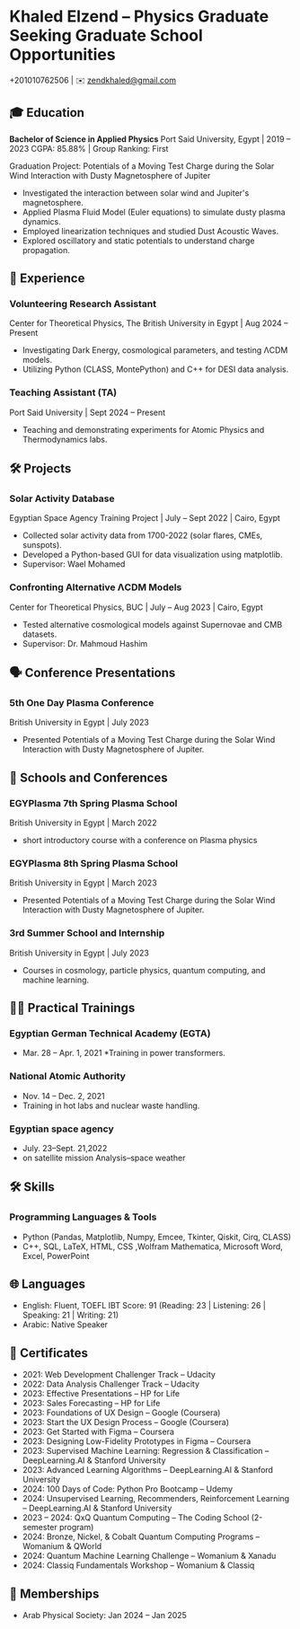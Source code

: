 # Khaled Elzend – Physics Graduate Seeking Graduate School Opportunities

 +201010762506 | ✉️ zendkhaled@gmail.com 

## 🎓 Education

**Bachelor of Science in Applied Physics**
Port Said University, Egypt | 2019 – 2023
CGPA: 85.88%  | Group Ranking: First

Graduation Project: Potentials of a Moving Test Charge during the Solar Wind Interaction with Dusty Magnetosphere of Jupiter

* Investigated the interaction between solar wind and Jupiter's magnetosphere.
* Applied Plasma Fluid Model (Euler equations) to simulate dusty plasma dynamics.
* Employed linearization techniques and studied Dust Acoustic Waves.
* Explored oscillatory and static potentials to understand charge propagation.

## 💼 Experience

### Volunteering Research Assistant

Center for Theoretical Physics, The British University in Egypt | Aug 2024 – Present

* Investigating Dark Energy, cosmological parameters, and testing ΛCDM models.
* Utilizing Python (CLASS, MontePython) and C++ for DESI data analysis.

### Teaching Assistant (TA)

Port Said University | Sept 2024 – Present

* Teaching and demonstrating experiments for Atomic Physics and Thermodynamics labs.

## 🛠️ Projects

### Solar Activity Database

Egyptian Space Agency Training Project | July – Sept 2022 | Cairo, Egypt

* Collected solar activity data from 1700-2022 (solar flares, CMEs, sunspots).
* Developed a Python-based GUI for data visualization using matplotlib.
* Supervisor: Wael Mohamed

###  Confronting Alternative ΛCDM Models

Center for Theoretical Physics, BUC | July – Aug 2023 | Cairo, Egypt

* Tested alternative cosmological models against Supernovae and CMB datasets.
* Supervisor: Dr. Mahmoud Hashim

## 🗣️ Conference Presentations

### 5th One Day Plasma Conference

British University in Egypt | July 2023

* Presented Potentials of a Moving Test Charge during the Solar Wind Interaction with Dusty Magnetosphere of Jupiter.



## 🏫 Schools and Conferences 

### EGYPlasma 7th Spring Plasma School

British University in Egypt | March 2022


* short introductory course with a conference on Plasma
 physics

### EGYPlasma 8th Spring Plasma School

British University in Egypt | March 2023


* Presented Potentials of a Moving Test Charge during the Solar Wind Interaction with Dusty Magnetosphere of Jupiter.

### 3rd Summer School and Internship

British University in Egypt | July 2023

* Courses in cosmology, particle physics, quantum computing, and machine learning.

## 🧑‍🔬 Practical Trainings

### Egyptian German Technical Academy (EGTA)
* Mar. 28 – Apr. 1, 2021
*Training in power transformers.
### National Atomic Authority
* Nov. 14 – Dec. 2, 2021
* Training in hot labs and nuclear waste handling.
### Egyptian space agency 
*  July. 23–Sept. 21,2022
*  on satellite mission Analysis–space weather



## 🛠️ Skills

### Programming Languages & Tools

* Python (Pandas, Matplotlib, Numpy, Emcee, Tkinter, Qiskit, Cirq, CLASS)
* C++, SQL, LaTeX, HTML, CSS ,Wolfram Mathematica, Microsoft Word, Excel, PowerPoint

## 🌐 Languages

* English: Fluent, TOEFL IBT Score: 91 (Reading: 23 | Listening: 26 | Speaking: 21 | Writing: 21)
* Arabic: Native Speaker


## 📜 Certificates

* 2021: Web Development Challenger Track – Udacity
* 2022: Data Analysis Challenger Track – Udacity
* 2023: Effective Presentations – HP for Life
* 2023: Sales Forecasting – HP for Life
* 2023: Foundations of UX Design – Google (Coursera)
* 2023: Start the UX Design Process – Google (Coursera)
* 2023: Get Started with Figma – Coursera
* 2023: Designing Low-Fidelity Prototypes in Figma – Coursera
* 2023: Supervised Machine Learning: Regression & Classification – DeepLearning.AI & Stanford University
* 2023: Advanced Learning Algorithms – DeepLearning.AI & Stanford University
* 2024: 100 Days of Code: Python Pro Bootcamp – Udemy
* 2024: Unsupervised Learning, Recommenders, Reinforcement Learning – DeepLearning.AI & Stanford University
* 2023 – 2024: QxQ Quantum Computing – The Coding School (2-semester program)
* 2024: Bronze, Nickel, & Cobalt Quantum Computing Programs – Womanium & QWorld
* 2024: Quantum Machine Learning Challenge – Womanium & Xanadu
* 2024: Classiq Fundamentals Workshop – Womanium & Classiq

 ## 👥 Memberships
* Arab Physical Society: Jan 2024 – Jan 2025
